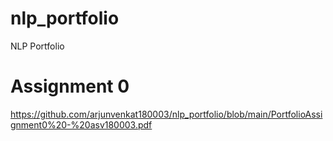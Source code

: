 # nlp_portfolio
NLP Portfolio

# Assignment 0

https://github.com/arjunvenkat180003/nlp_portfolio/blob/main/PortfolioAssignment0%20-%20asv180003.pdf
